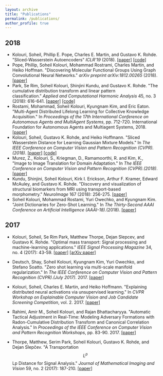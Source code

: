 ```yaml
---
layout: archive
title: "Publications"
permalink: /publications/
author_profile: true
---
```


## 2018

- Kolouri, Soheil, Phillip E. Pope, Charles E. Martin, and Gustavo K. Rohde. "Sliced-Wasserstein Autoencoders" *ICLR'19* (2018). [[paper]](https://openreview.net/pdf?id=H1xaJn05FQ) [[code]](https://github.com/skolouri/swae)
- Pope, Phillip, Soheil Kolouri, Mohammad Rostrami, Charles Martin, and Heiko Hoffman. "Discovering Molecular Functional Groups Using Graph Convolutional Neural Networks." *arXiv preprint arXiv:1812.00265* (2018). [[paper]](https://arxiv.org/pdf/1812.00265.pdf)
- Park, Se Rim, Soheil Kolouri, Shinjini Kundu, and Gustavo K. Rohde. "The cumulative distribution transform and linear pattern classification." *Applied and Computational Harmonic Analysis* 45, no. 3 (2018): 616-641. [[paper]](https://www.sciencedirect.com/science/article/pii/S1063520317300076) [[code]](https://github.com/skolouri/Cumulative-Distribution-Transform)
- Rostami, Mohammad, Soheil Kolouri, Kyungnam Kim, and Eric Eaton. "Multi-Agent Distributed Lifelong Learning for Collective Knowledge Acquisition." In *Proceedings of the 17th International Conference on Autonomous Agents and MultiAgent Systems*, pp. 712-720. International Foundation for Autonomous Agents and Multiagent Systems, 2018. [[paper]](http://ifaamas.org/Proceedings/aamas2018/pdfs/p712.pdf)
- Kolouri, Soheil, Gustavo K. Rohde, and Heiko Hoffmann. "Sliced Wasserstein Distance for Learning Gaussian Mixture Models."  In *The IEEE Conference on Computer Vision and Pattern Recognition (CVPR).(2018)*. [[paper]](http://openaccess.thecvf.com/content_cvpr_2018/CameraReady/3352.pdf) [[code]](https://github.com/skolouri/swgmm)
- Murez, Z., Kolouri, S., Kriegman, D., Ramamoorthi, R. and Kim, K., "Image to Image Translation for Domain Adaptation." In *The IEEE Conference on Computer Vision and Pattern Recognition (CVPR).(2018)*. [[paper]](http://openaccess.thecvf.com/content_cvpr_2018/papers/Murez_Image_to_Image_CVPR_2018_paper.pdf)
- Kundu, Shinjini, Soheil Kolouri, Kirk I. Erickson, Arthur F. Kramer, Edward McAuley, and Gustavo K. Rohde. "Discovery and visualization of structural biomarkers from MRI using transport-based morphometry." *NeuroImage* 167 (2018): 256-275. [[paper]](https://arxiv.org/pdf/1705.04919.pdf)
- Soheil Kolouri, Mohammad Rostami, Yuri Owechko, and Kyungnam Kim. "Joint Dictionaries for Zero-Shot Learning." In *The Thirty-Second AAAI Conference on Artificial Intelligence (AAAI-18).*(2018). [[paper]](https://aaai.org/ocs/index.php/AAAI/AAAI18/paper/view/16404/16723)

## 2017

- Kolouri, Soheil, Se Rim Park, Matthew Thorpe, Dejan Slepcev, and Gustavo K. Rohde. "Optimal mass transport: Signal processing and machine-learning applications." *IEEE Signal Processing Magazine* 34, no. 4 (2017): 43-59. [[paper]](https://ieeexplore.ieee.org/document/7974883) [[arXiv paper]](https://arxiv.org/pdf/1609.04767.pdf)

- Deutsch, Shay, Soheil Kolouri, Kyungnam Kim, Yuri Owechko, and Stefano Soatto. "Zero shot learning via multi-scale manifold regularization." In *The IEEE Conference on Computer Vision and Pattern Recognition (CVPR).(July 2017)*. 2017. [[paper]](http://openaccess.thecvf.com/content_cvpr_2017/papers/Deutsch_Zero_Shot_Learning_CVPR_2017_paper.pdf)
- Kolouri, Soheil, Charles E. Martin, and Heiko Hoffmann. "Explaining distributed neural activations via unsupervised learning." In *CVPR Workshop on Explainable Computer Vision and Job Candidate Screening Competition*, vol. 2. 2017. [[paper]](http://openaccess.thecvf.com/content_cvpr_2017_workshops/w26/papers/Kolouri_Explaining_Distributed_Neural_CVPR_2017_paper.pdf)
- Rahimi, Amir M., Soheil Kolouri, and Rajan Bhattacharyya. "Automatic Tactical Adjustment in Real-Time: Modeling Adversary Formations with Radon-Cumulative Distribution Transform and Canonical Correlation Analysis." In *Proceedings of the IEEE Conference on Computer Vision and Pattern Recognition Workshops*, pp. 83-90. 2017. [[paper]](http://openaccess.thecvf.com/content_cvpr_2017_workshops/w2/papers/Rahimi_Automatic_Tactical_Adjustment_CVPR_2017_paper.pdf)
- Thorpe, Matthew, Serim Park, Soheil Kolouri, Gustavo K. Rohde, and Dejan Slepčev. "A Transportation $$ L^ p $$ Lp Distance for Signal Analysis." *Journal of Mathematical Imaging and Vision* 59, no. 2 (2017): 187-210. [[paper]](https://www.ncbi.nlm.nih.gov/pmc/articles/PMC6141213/)

